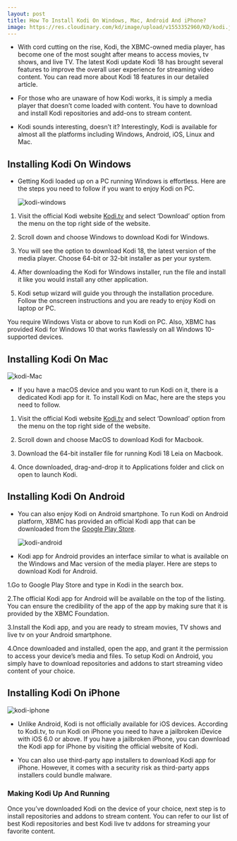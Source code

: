 ```yaml
---
layout: post
title: How To Install Kodi On Windows, Mac, Android And iPhone?
image: https://res.cloudinary.com/kd/image/upload/v1553352960/KD/kodi.jpg
---
```


* With cord cutting on the rise, Kodi, the XBMC-owned media player, has become one of the most sought after means to access movies, tv shows, and live TV. The latest Kodi update Kodi 18 has brought several features to improve the overall user experience for streaming video content. You can read more about Kodi 18 features in our detailed article.

* For those who are unaware of how Kodi works, it is simply a media player that doesn’t come loaded with content. You have to download and install Kodi repositories and add-ons to stream content.

* Kodi sounds interesting, doesn’t it? Interestingly, Kodi is available for almost all the platforms including Windows, Android, iOS, Linux and Mac.

## Installing Kodi On Windows

* Getting Kodi loaded up on a PC running Windows is effortless. Here are the steps you need to follow if you want to enjoy Kodi on PC.

  ![kodi-windows](https://res.cloudinary.com/kd/image/upload/v1553352958/KD/kodi-windows.jpg)

 1. Visit the official Kodi website [Kodi.tv](https://kodi.tv/) and select ‘Download’ option from the menu on the top right side of the website.

 2. Scroll down and choose Windows to download Kodi for Windows. 

 3. You will see the option to download Kodi 18, the latest version of the media player. Choose 64-bit or 32-bit installer as per your system.

 4. After downloading the Kodi for Windows installer, run the file and install it like you would install any other application.

 5. Kodi setup wizard will guide you through the installation procedure. Follow the onscreen instructions and you are ready to enjoy Kodi on laptop or PC.

You require Windows Vista or above to run Kodi on PC. Also, XBMC has provided Kodi for Windows 10 that works flawlessly on all Windows 10-supported devices.

## Installing Kodi On Mac

  ![kodi-Mac](https://res.cloudinary.com/kd/image/upload/v1553352958/KD/Kodi-Mac.jpg)

* If you have a macOS device and you want to run Kodi on it, there is a dedicated Kodi app for it. To install Kodi on Mac, here are the steps you need to follow.

 1. Visit the official Kodi website [Kodi.tv](https://kodi.tv/) and select ‘Download’ option from the menu on the top right side of the website.
 
 2. Scroll down and choose MacOS to download Kodi for Macbook.
 
 3. Download the 64-bit installer file for running Kodi 18 Leia on Macbook.
 
 4. Once downloaded, drag-and-drop it to Applications folder and click on open to launch Kodi.
 
## Installing Kodi On Android

* You can also enjoy Kodi on Android smartphone. To run Kodi on Android platform, XBMC has provided an official Kodi app that can be downloaded from the [Google Play Store](https://play.google.com/store/apps/details?id=org.xbmc.kodi&hl=en_US).

  ![kodi-android](https://res.cloudinary.com/kd/image/upload/v1553352956/KD/Kodi-Android.jpg)

* Kodi app for Android provides an interface similar to what is available on the Windows and Mac version of the media player. Here are steps to download Kodi for Android.

 1.Go to Google Play Store and type in Kodi in the search box.
 
 2.The official Kodi app for Android will be available on the top of the listing. You can ensure the credibility of the app of the app by making sure that it is provided by the XBMC Foundation.
 
 3.Install the Kodi app, and you are ready to stream movies, TV shows and live tv on your Android smartphone.
 
 4.Once downloaded and installed, open the app, and grant it the permission to access your device’s media and files. To setup Kodi on Android, you simply have to download repositories and addons to start streaming video content of your choice.
 
## Installing Kodi On iPhone
 
  ![kodi-iphone](https://res.cloudinary.com/kd/image/upload/v1553352955/KD/kodi-iphone.jpg)
 
* Unlike Android, Kodi is not officially available for iOS devices. According to Kodi.tv, to run Kodi on iPhone you need to have a jailbroken iDevice with iOS 6.0 or above. If you have a jailbroken iPhone, you can download the Kodi app for iPhone by visiting the official website of Kodi.

* You can also use third-party app installers to download Kodi app for iPhone. However, it comes with a security risk as third-party apps installers could bundle malware.

### Making Kodi Up And Running

Once you’ve downloaded Kodi on the device of your choice, next step is to install repositories and addons to stream content. You can refer to our list of best Kodi repositories and best Kodi live tv addons for streaming your favorite content.
